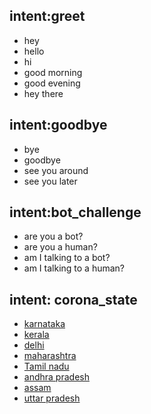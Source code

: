 ## intent:greet
- hey
- hello
- hi
- good morning
- good evening
- hey there

## intent:goodbye
- bye
- goodbye
- see you around
- see you later

## intent:bot_challenge
- are you a bot?
- are you a human?
- am I talking to a bot?
- am I talking to a human?

## intent: corona_state
- [karnataka](state)
- [kerala](state)
- [delhi](state)
- [maharashtra](state)
- [Tamil nadu](state)
- [andhra pradesh](state)
- [assam](state)
- [uttar pradesh](state)
